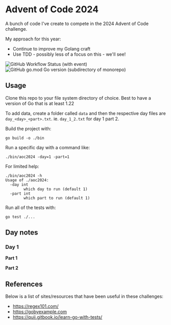 # Advent of Code 2024

A bunch of code I've create to compete in the 2024 Advent of Code challenge.

My approach for this year:

* Continue to improve my Golang craft
* Use TDD - possibly less of a focus on this - we'll see!

![GitHub Workflow Status (with event)](https://img.shields.io/github/actions/workflow/status/hellboy1975/aoc2024/.github%2Fworkflows%2Fgo.yml)
![GitHub go.mod Go version (subdirectory of monorepo)](https://img.shields.io/github/go-mod/go-version/hellboy1975/aoc2024)


## Usage

Clone this repo to your file system directory of choice.  Best to have a version of Go that is at least 1.22

To add data, create a folder called `data` and then the respective day files are `day_<day>_<part>.txt`.  ie. `day_1_2.txt` for day 1 part 2.

Build the project with:

```
go build -o ./bin
```

Run a specific day with a command like:

```
./bin/aoc2024 -day=1 -part=1
```

For limited help:

```
./bin/aoc2024 -h
Usage of ./aoc2024:
  -day int
        which day to run (default 1)
  -part int
        which part to run (default 1)
```

Run all of the tests with:

```
go test ./...
```

## Day notes

### Day 1

**Part 1**

**Part 2**

## References

Below is a list of sites/resources that have been useful in these challenges:

* https://regex101.com/
* https://gobyexample.com
* https://quii.gitbook.io/learn-go-with-tests/
